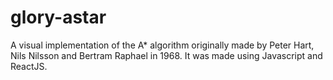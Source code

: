 # glory-astar
A visual implementation of the A* algorithm originally made by Peter Hart, Nils Nilsson and Bertram Raphael in 1968. It was made using Javascript and ReactJS.
